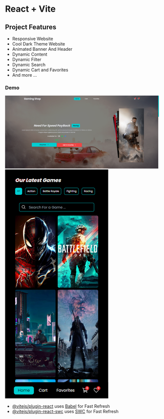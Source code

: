 # React + Vite

## Project Features

* Responsive Website
* Cool Dark Theme Website
* Animated Banner And Header
* Dynamic Content 
* Dynamic Filter 
* Dynamic Search
* Dynamic Cart and Favorites 
* And more ...

### Demo 
![Desktop Demo](main.png)
![Mobile Demo](phone.png)




- [@vitejs/plugin-react](https://github.com/vitejs/vite-plugin-react/blob/main/packages/plugin-react/README.md) uses [Babel](https://babeljs.io/) for Fast Refresh
- [@vitejs/plugin-react-swc](https://github.com/vitejs/vite-plugin-react-swc) uses [SWC](https://swc.rs/) for Fast Refresh
